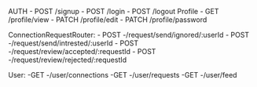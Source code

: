 AUTH - POST /signup - POST /login - POST /logout
Profile - GET /profile/view - PATCH /profile/edit - PATCH /profile/password

ConnectionRequestRouter: - POST -/request/send/ignored/:userId - POST -/request/send/intrested/:userId - POST -/request/review/accepted/:requestId - POST -/request/review/rejected/:requestId

User:
-GET -/user/connections
-GET -/user/requests
-GET -/user/feed

